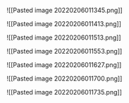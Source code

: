![[Pasted image 20220206011345.png]]

![[Pasted image 20220206011413.png]]

![[Pasted image 20220206011513.png]]

![[Pasted image 20220206011553.png]]

![[Pasted image 20220206011627.png]]

![[Pasted image 20220206011700.png]]

![[Pasted image 20220206011735.png]]
